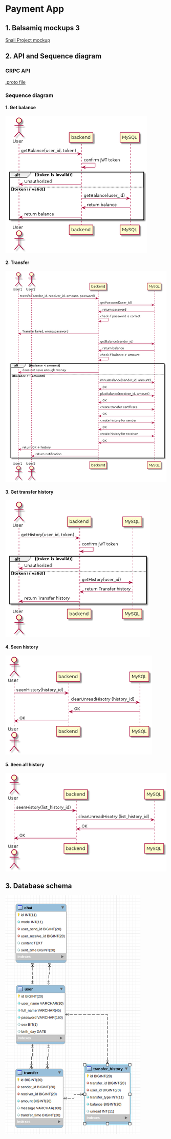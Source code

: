 # Payment App

## 1. Balsamiq mockups 3

[Snail Project mockup](https://balsamiq.cloud/sgfegwz/pk5dnoi)

## 2. API and Sequence diagram

### GRPC API

[.proto file](grpc-api/fintech.proto)

### Sequence diagram

#### 1. Get balance

![](../../images/sequence-diagram/fintech/getBalance.png)

#### 2. Transfer

![](../../images/sequence-diagram/fintech/transfer.png)

#### 3. Get transfer history

![](../../images/sequence-diagram/fintech/getHistory.png)

#### 4. Seen history

![](../../images/sequence-diagram/fintech/seenHistory.png)

#### 5. Seen all history

![](../../images/sequence-diagram/fintech/seenAllHistory.png)

## 3. Database schema

![fintech diagram](../../images/mysql/fintech-diagram.png)